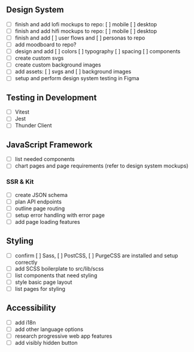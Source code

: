 ## Design System

- [ ] finish and add lofi mockups to repo: [ ] mobile [ ] desktop
- [ ] finish and add hifi mockups to repo: [ ] mobile [ ] desktop
- [ ] finish and add [ ] user flows and [ ] personas to repo
- [ ] add moodboard to repo?
- [ ] design and add [ ] colors [ ] typography [ ] spacing [ ] components
- [ ] create custom svgs
- [ ] create custom background images
- [ ] add assets: [ ] svgs and [ ] background images
- [ ] setup and perform design system testing in Figma

## Testing in Development

- [ ] Vitest
- [ ] Jest
- [ ] Thunder Client

## JavaScript Framework

- [ ] list needed components
- [ ] chart pages and page requirements (refer to design system mockups)

### SSR & Kit

- [ ] create JSON schema
- [ ] plan API endpoints
- [ ] outline page routing
- [ ] setup error handling with error page
- [ ] add page loading features

## Styling

- [ ] confirm [ ] Sass, [ ] PostCSS, [ ] PurgeCSS are installed and setup correctly
- [ ] add SCSS boilerplate to src/lib/scss
- [ ] list components that need styling
- [ ] style basic page layout
- [ ] list pages for styling

## Accessibility

- [ ] add i18n
- [ ] add other language options
- [ ] research progressive web app features
- [ ] add visibly hidden button
